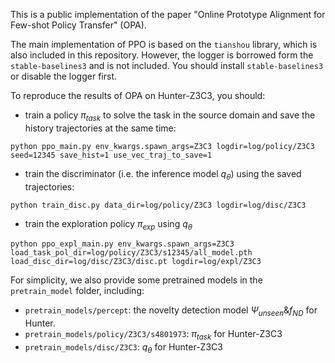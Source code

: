 This is a public implementation of the paper "Online Prototype Alignment for Few-shot Policy Transfer" (OPA).

The main implementation of PPO is based on the `tianshou` library, which is also included in this repository. However, the logger is borrowed form the  `stable-baselines3` and is not included. You should install  `stable-baselines3` or disable the logger first.

To reproduce the results of OPA on Hunter-Z3C3, you should:
- train a policy $\pi_{task}$ to solve the task in the source domain and save the history trajectories at the same time:
```
python ppo_main.py env_kwargs.spawn_args=Z3C3 logdir=log/policy/Z3C3 seed=12345 save_hist=1 use_vec_traj_to_save=1
```

- train the discriminator (i.e. the inference model $q_\theta$) using the saved trajectories:

```
python train_disc.py data_dir=log/policy/Z3C3 logdir=log/disc/Z3C3
```

- train the exploration policy $\pi_{exp}$ using $q_\theta$

```
python ppo_expl_main.py env_kwargs.spawn_args=Z3C3 load_task_pol_dir=log/policy/Z3C3/s12345/all_model.pth load_disc_dir=log/disc/Z3C3/disc.pt logdir=log/expl/Z3C3
```

For simplicity, we also provide some pretrained models in the `pretrain_model` folder, including:
- `pretrain_models/percept`: the novelty detection model $\Psi_{unseen}\& f_{ND}$ for Hunter.
- `pretrain_models/policy/Z3C3/s4801973`: $\pi_{task}$ for Hunter-Z3C3
- `pretrain_models/disc/Z3C3`: $q_\theta$ for Hunter-Z3C3

